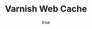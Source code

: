 ---
author:
  name: Linode
  email: docs@linode.com
keywords: 'varnish,cache'
license: '[CC BY-ND 3.0](http://creativecommons.org/licenses/by-nd/3.0/us/)'
published: 'Tuesday, September 9th, 2014'
title: Varnish Web Cache
---